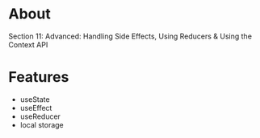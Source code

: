 # About
Section 11: Advanced: Handling Side Effects, Using Reducers & Using the Context API
# Features
- useState
- useEffect
- useReducer
- local storage
